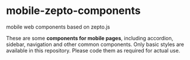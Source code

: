 # mobile-zepto-components
mobile web components based on zepto.js

These are some **components for mobile pages**, including accordion, sidebar, navigation and other common components. Only basic styles are available in this repository. Please code them as required for actual use.
